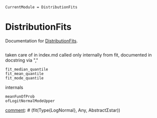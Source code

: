 ```@meta
CurrentModule = DistributionFits
```

# DistributionFits

Documentation for [DistributionFits](https://github.com/EarthyScience/DistributionFits.jl).

```@index
```

[comment]: # (```@autodocs)

[comment]: # (Modules = [DistributionFits])

[comment]: # (```)


taken care of in index.md
called only internally from fit, documented in docstring via ","
```@docs
fit_median_quantile
fit_mean_quantile
fit_mode_quantile
```

internals
```@docs
meanFunOfProb
ofLogitNormalModeUpper
```
[comment]: # (fit(Type{LogNormal}, Any, AbstractΣstar))

